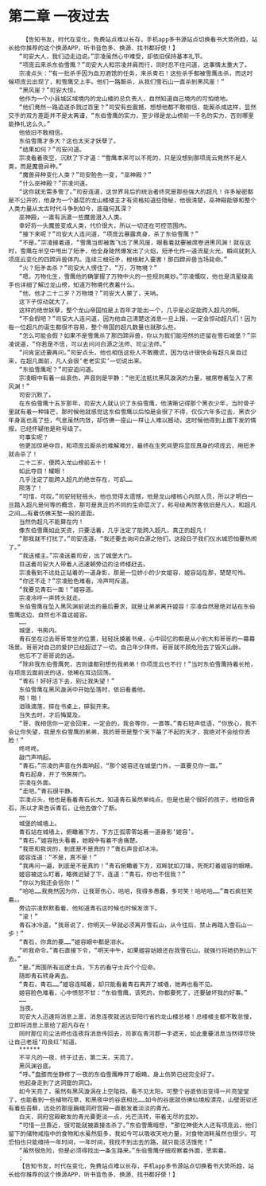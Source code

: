 # 第二章 一夜过去
        【告知书友，时代在变化，免费站点难以长存，手机app多书源站点切换看书大势所趋，站长给你推荐的这个换源APP，听书音色多、换源、找书都好使！】
       “司安大人，我们边走边说。”宗凌虽然心中难受，却依旧保持基本礼节。
       “项庞云来杀东伯雪鹰？”司安大人和宗凌并肩而行，同时忍不住问道，这事情太重大了。
       宗凌点头：“有一批杀手因为血刃酒馆的任务，来杀青石！这些杀手都被雪鹰击杀，而这时候项庞云出现了，和雪鹰交上手。他们一路厮杀，从我们雪石山一直杀到黑风崖！”
       “黑风崖？”司安大惊。
       他作为一个小县城区域境内的龙山楼的总负责人，自然知道自己境内的可怕绝地。
       “他们竟然一路追逐杀戮过百里？”司安有些震撼，想想他都不敢相信，能厮杀成这样，显然交手的双方差距并不是太离谱，“东伯雪鹰的实力，至少得是龙山榜前一千名的实力，否则哪里能挣扎这么久。”
       他依旧不敢相信。
       东伯雪鹰才多大？这也太天才妖孽了。
       “结果如何？”司安问道。
       宗凌看着夜空，沉默了下才道：“雪鹰本来可以不死的，只是没想到那项庞云竟然不是人类，而是魔兽异种。”
       “魔兽异种变化人类？”司安脸色一变，“巫神殿？”
       “什么巫神殿？”宗凌问道。
       “这你就无需多管了。”司安连道，这世界背后的统治者终究是那些强大的超凡！许多秘密都是不公开的，他身为一个基层的龙山楼楼主才有资格知道些隐秘，他很清楚，巫神殿能够和整个人类力量从太古时代斗争到如今，底蕴何其深？
       巫神殿，一直有派遣一些魔兽潜入人类。
       幸好将一头魔兽变成人类，代价很大，所以一切还在可控范围内。
       “接下来呢？”司安大人连问道，“项庞云暴露真身，杀了东伯雪鹰？”
       “不是。”宗凌接着道，“雪鹰当即被轰飞出了黑风崖，眼看着就要被席卷进黑风渊！就在这时，雪鹰在半空中甩出了短矛，他全身陡然爆发出了火焰，短矛化作一道流星火光，瞬间就刺入项庞云变化的四蹄异兽体内。连续三根短矛，根根射入要害！那四蹄异兽当场毙命。”
       “火？短矛击杀？”司安大人愣住了，“万，万物境？”
       “嗯，万物化生，雪鹰他的确掌握了万物中火的一些规则奥妙。”宗凌慨叹，他也是流星级高手也详细了解过龙山榜，知道万物境代表着什么。
       “他，他才二十二岁？万物境？”司安大人蒙了，天呐。
       这下子惊动就大了。
       这样的绝世妖孽，整个龙山帝国怕是上百年才能出一个，几乎是必定能跨入超凡的啊。
       “不会假吧？”司安大人连问道，因为他自己清楚这消息一旦上报，一定会惊动超凡们！因为每一位超凡的诞生都很不容易，整个帝国的超凡数量也就那么些。
       “怎么可能会假？如果不是雪鹰杀了那四蹄异兽，你以为我们能坦然的还留在雪石城堡？”宗凌说道，“你若是不信，可以去问问白源之法师、司尘法师。”
       “问肯定还要再问。”司安点头，他也相信这些人不敢撒谎，因为估计很快会有超凡亲自过来，在超凡面前，凡人会很‘老老实实’一切说出来。
       “东伯雪鹰呢？”司安追问道。
       宗凌眼中有着一丝哀伤，声音则是平静：“他无法抵抗黑风漩涡的力量，被席卷着坠入了黑风渊！”
       司安沉默了。
       在东伯雪鹰十五岁那年，司安大人就认识了东伯雪鹰，他清晰记得那个黑衣少年，当时骨子里就有着一种锋芒，那时候他就感觉这东伯雪鹰以后怕是会很了不得，仅仅六年多过去，黑衣少年身高也高了些，气息虽然内敛，却仿佛一座山一样让人难以撼动，这时候他得到上面下发的情报，已经怀疑他是称号级了。
       可事实呢？
       他更加惊艳夺目，和项庞云厮杀的难解难分，最终在生死间更将显现真身的项庞云，用短矛就击杀了！
       二十二岁，便跨入龙山榜前五十！
       如此夺目！耀眼！
       几乎注定了能跨入超凡的绝世存在，可却……
       陨落了！
       “可惜，可叹。”司安轻轻摇头，他也觉得太遗憾，他是龙山楼核心内部人员，所以才明白一旦踏入超凡是何等的概念，那可是真正的不同的生命层次了。称号级再厉害依旧是凡人，和超凡之间……有着仿佛天堑一般的差距。
       当然伪超凡不能算在内！
       像东伯雪鹰如此天资，只要活着，几乎注定了能跨入超凡，真正的超凡！
       “那我就不打扰了。”司安连道，“我还要去询问白源之他们，这段日子我们仪水城恐怕要热闹了。”
       “我送楼主。”宗凌送着司安，出了城堡大门。
       目送着司安大人带着人迅速朝旁边的法师楼赶去。
       宗凌看到不远处正站着的一道身影，那是一位娇小的少女姬容，姬容站在那，楚楚可怜。
       “你还不走？”宗凌脸色难看，冷声呵斥道。
       “我要见青石一面！”姬容道。
       宗凌冷哼一声转头就走。
       东伯雪鹰在坠入黑风渊前说出的最后要求，就是让弟弟离开姬容！宗凌自然是绝对站在东伯雪鹰这边，自然也不喜这姬容。
       ……
       城堡，书房内。
       青石坐在过去哥哥常坐的位置，轻轻抚摸着书桌，心中回忆的都是从小到大和哥哥的一幕幕场景。哥哥对自己的爱护已经超过了一切，自己年少拜师，哥哥就不顾危险去了毁灭山脉。
       他忘不了哥哥说的话。
       “除非我东伯雪鹰死，否则谁都别想伤我弟弟！你项庞云也不行！”当时东伯雪鹰持着长枪，在项庞云面前说的话，依稀在耳边回荡。
       “青石！好好活下去，别让我失望！”
       东伯雪鹰在黑风漩涡中开始坠落时，依旧看着他。
       啪！啪！
       泪珠滴落，摔在书桌上，碎裂开来。
       当失去时，才后悔莫及。
       “哥，我相信你一定会回来，一定会的，我会等你，一直等。”青石轻声低语，“你放心，我不会让你失望，我是东伯雪鹰的弟弟，我的哥哥是整个天下最了不起的天才，我绝对不会给你丢脸！”
       咚咚咚。
       敲门声响起。
       “青石。”宗凌的声音在外面响起，“那个姬容还在城堡门外，一直要见你一面。”
       青石起身，开了书房房门。
       宗凌在外面。
       “走吧。”青石很平静。
       宗凌点头，他也是看着青石长大，知道青石虽然单纯点，但是也是个很好的孩子，他相信青石，所以才来告诉青石，让他去做个了断。
       ……
       城堡的城墙上。
       青石站在城墙上，俯瞰着下方，下方正孤零零站着一道身影‘姬容’。
       “青石。”姬容抬头看着，她眼中有着不舍痛楚。
       “我哥和我说的，到底是不是真的？”青石声音却冰冷。
       姬容连道：“不是，真不是！”
       “我再问一遍，到底是不是真的！”青石俯瞰着下方，双眸犹如刀锋，死死盯着姬容的眼睛。
       姬容被这么盯着，略微迟疑了下，连道：“青石，你也不信我？”
       “你以为我还会信你！”
       “哈哈……我竟然因为你，让我哥伤心，哈哈，我得多愚蠢，多可笑！哈哈哈……”青石疯狂笑着。。
       旁边宗凌默默看着，他知道青石这时候也时候发泄下。
       “滚！”
       青石冰冷道，“我哥说了，你明天一早就必须离开雪石山，从今往后，禁止再踏入雪石山一步！”
       “青石，你真的要……”姬容眼中都是泪水。
       “听我命令。”青石直接下令，“明天中午，如果姬容姑娘还在我雪石山，就强行将她扔到山下去。”
       “是。”周围所有巡逻士兵，下方的看守士兵个个应命。
       随即青石转身离去。
       “青石，青石……”姬容连喊着，却只能看着青石离开了城墙，她再也看不见。
       姬容脸色难看，心中愤怒不甘：“东伯雪鹰，该死的，你都要死了，还要破坏我的好事。”
       ……
       当夜。
       司安大人迅速将消息上禀，消息连夜就送达安阳行省的龙山楼总楼！总楼楼主都不敢怠慢，立即将消息上禀给了超凡存在！
       同时那位司尘法师也连夜将消息传回去，司家在青河郡一手遮天，如此重要消息当然得尽快让自己老祖‘司良红’知道。
       ******
       不平凡的一夜，终于过去，第二天，天亮了。
       黑风渊谷底。
       “呼。”盘膝而坐静修了一夜的东伯雪鹰睁开了眼睛，身上伤势已经完全好了。
       他起身走到了这洞窟的洞口。
       如今天亮了，虽然有黑风漩涡在上空阻挡，看不见太阳，可整个谷底依旧变得一片亮堂堂了，也能看到一些植物花草，和黑夜中的谷底相比……如今的谷底就仿佛仙境般漂亮，山壁斑驳还有着些苔藓，远处的那座巍峨洞府宫殿一直散发着淡淡的青光。
       白天，洞府宫殿散发的青光要更淡一点，光芒流转，带着无尽的玄妙。
       “可惜一旦靠近，很可能就被直接击杀了。”东伯雪鹰暗想，“那位神使大人还有项庞云，他们留下的储物戒指中的食物和水虽然挺多，我如今可以吸收天地力量，对食物消耗虽然也很少。可恐怕也只能维持一年时间，一年时间，我找不到出去的路，就只能活活饿死！”
       “虽然很危险，但是必须得找出一条生路来。”东伯雪鹰仔细观察着外面，思索着。
       ;
       【告知书友，时代在变化，免费站点难以长存，手机app多书源站点切换看书大势所趋，站长给你推荐的这个换源APP，听书音色多、换源、找书都好使！】